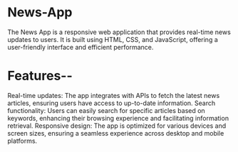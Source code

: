 # News-App

The News App is a responsive web application that provides real-time news updates to users. It is built using HTML, CSS, and JavaScript, offering a user-friendly interface and efficient performance.

# Features--
Real-time updates: The app integrates with APIs to fetch the latest news articles, ensuring users have access to up-to-date information.
Search functionality: Users can easily search for specific articles based on keywords, enhancing their browsing experience and facilitating information retrieval.
Responsive design: The app is optimized for various devices and screen sizes, ensuring a seamless experience across desktop and mobile platforms.
